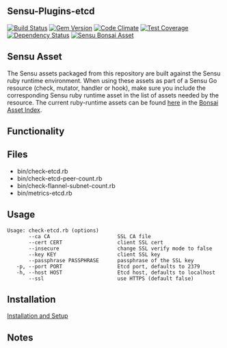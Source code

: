 ## Sensu-Plugins-etcd

[![Build Status](https://travis-ci.org/sensu-plugins/sensu-plugins-etcd.svg?branch=master)](https://travis-ci.org/sensu-plugins/sensu-plugins-etcd)
[![Gem Version](https://badge.fury.io/rb/sensu-plugins-etcd.svg)](http://badge.fury.io/rb/sensu-plugins-etcd)
[![Code Climate](https://codeclimate.com/github/sensu-plugins/sensu-plugins-etcd/badges/gpa.svg)](https://codeclimate.com/github/sensu-plugins/sensu-plugins-etcd)
[![Test Coverage](https://codeclimate.com/github/sensu-plugins/sensu-plugins-etcd/badges/coverage.svg)](https://codeclimate.com/github/sensu-plugins/sensu-plugins-etcd)
[![Dependency Status](https://gemnasium.com/sensu-plugins/sensu-plugins-etcd.svg)](https://gemnasium.com/sensu-plugins/sensu-plugins-etcd)
[![Sensu Bonsai Asset](https://img.shields.io/badge/Bonsai-Download%20Me-brightgreen.svg?colorB=89C967&logo=sensu)](https://bonsai.sensu.io/assets/jspaleta/sensu-plugins-etcd)

## Sensu Asset  
  The Sensu assets packaged from this repository are built against the Sensu ruby runtime environment. When using these assets as part of a Sensu Go resource (check, mutator, handler or hook), make sure you include the corresponding Sensu ruby runtime asset in the list of assets needed by the resource.  The current ruby-runtime assets can be found [here](https://bonsai.sensu.io/assets/sensu/sensu-ruby-runtime) in the [Bonsai Asset Index](bonsai.sensu.io).


## Functionality

## Files
 * bin/check-etcd.rb
 * bin/check-etcd-peer-count.rb
 * bin/check-flannel-subnet-count.rb
 * bin/metrics-etcd.rb

## Usage

    Usage: check-etcd.rb (options)
           --ca CA                      SSL CA file
           --cert CERT                  client SSL cert
           --insecure                   change SSL verify mode to false
           --key KEY                    client SSL key
           --passphrase PASSPHRASE      passphrase of the SSL key
       -p, --port PORT                  Etcd port, defaults to 2379
       -h, --host HOST                  Etcd host, defaults to localhost
           --ssl                        use HTTPS (default false)

## Installation

[Installation and Setup](http://sensu-plugins.io/docs/installation_instructions.html)

## Notes
